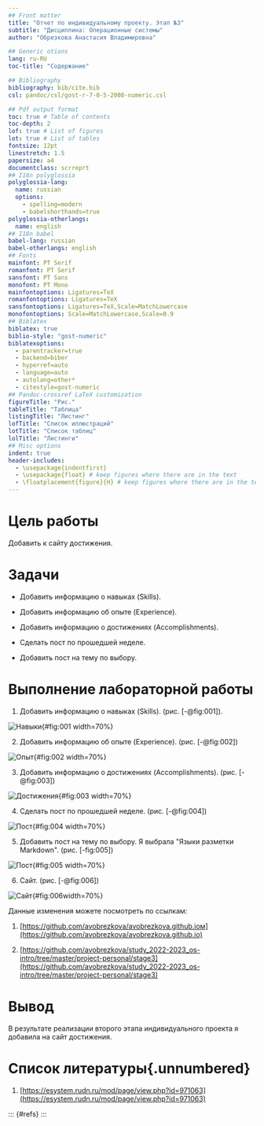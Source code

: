 ```yaml
---
## Front matter
title: "Отчет по индивидуальному проекту. Этап №3"
subtitle: "Дисциплина: Операционные системы"
author: "Обрезкова Анастасия Владимировна"

## Generic otions
lang: ru-RU
toc-title: "Содержание"

## Bibliography
bibliography: bib/cite.bib
csl: pandoc/csl/gost-r-7-0-5-2008-numeric.csl

## Pdf output format
toc: true # Table of contents
toc-depth: 2
lof: true # List of figures
lot: true # List of tables
fontsize: 12pt
linestretch: 1.5
papersize: a4
documentclass: scrreprt
## I18n polyglossia
polyglossia-lang:
  name: russian
  options:
	- spelling=modern
	- babelshorthands=true
polyglossia-otherlangs:
  name: english
## I18n babel
babel-lang: russian
babel-otherlangs: english
## Fonts
mainfont: PT Serif
romanfont: PT Serif
sansfont: PT Sans
monofont: PT Mono
mainfontoptions: Ligatures=TeX
romanfontoptions: Ligatures=TeX
sansfontoptions: Ligatures=TeX,Scale=MatchLowercase
monofontoptions: Scale=MatchLowercase,Scale=0.9
## Biblatex
biblatex: true
biblio-style: "gost-numeric"
biblatexoptions:
  - parentracker=true
  - backend=biber
  - hyperref=auto
  - language=auto
  - autolang=other*
  - citestyle=gost-numeric
## Pandoc-crossref LaTeX customization
figureTitle: "Рис."
tableTitle: "Таблица"
listingTitle: "Листинг"
lofTitle: "Список иллюстраций"
lotTitle: "Список таблиц"
lolTitle: "Листинги"
## Misc options
indent: true
header-includes:
  - \usepackage{indentfirst}
  - \usepackage{float} # keep figures where there are in the text
  - \floatplacement{figure}{H} # keep figures where there are in the text
---
```

# Цель работы

Добавить к сайту достижения.

# Задачи

- Добавить информацию о навыках (Skills).

- Добавить информацию об опыте (Experience).

- Добавить информацию о достижениях (Accomplishments).

- Сделать пост по прошедшей неделе.

- Добавить пост на тему по выбору.

# Выполнение лабораторной работы

1. Добавить информацию о навыках (Skills). (рис. [-@fig:001]).

![Навыки](image/1.png){#fig:001 width=70%}

2. Добавить информацию об опыте (Experience). (рис. [-@fig:002])

![Опыт](image/2.png){#fig:002 width=70%}

3. Добавить информацию о достижениях (Accomplishments). (рис. [-@fig:003])

![Достижения](image/3.png){#fig:003 width=70%}

4. Сделать пост по прошедшей неделе. (рис. [-@fig:004])

![Пост](image/4.png){#fig:004 width=70%}

5. Добавить пост на тему по выбору. Я выбрала "Языки разметки Markdown". (рис. [-fig:005])

![Пост](image/5.png){#fig:005 width=70%}

6. Сайт. (рис. [-@fig:006])

![Сайт](image/6.png){#fig:006width=70%}

Данные изменения можете посмотреть по ссылкам: 

1. [https://github.com/avobrezkova/avobrezkova.github.ioм](https://github.com/avobrezkova/avobrezkova.github.io)

2. [https://github.com/avobrezkova/study_2022-2023_os-intro/tree/master/project-personal/stage3](https://github.com/avobrezkova/study_2022-2023_os-intro/tree/master/project-personal/stage3)

# Вывод

В результате реализации второго этапа индивидуального проекта я добавила на сайт достижения.

# Список литературы{.unnumbered}

1. [https://esystem.rudn.ru/mod/page/view.php?id=971063](https://esystem.rudn.ru/mod/page/view.php?id=971063)


::: {#refs}
:::
